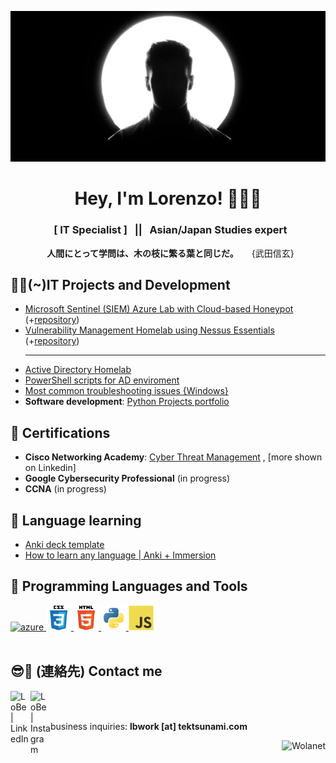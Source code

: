 ![MasterHead](bannerAB.png)

<h1 align="center"> Hey, I'm Lorenzo! 🙋🏻‍♂️ </h1>
<h3 align="center"> &nbsp; <b> [ IT Specialist ] </b> &nbsp; || &nbsp; Asian/Japan Studies expert </h3>
<p align="center"> &nbsp; <b> 人間にとって学問は、木の枝に繁る葉と同じだ。</b>　　{武田信玄} </p>

<h2>👨‍💻(~)IT Projects and Development </h2>

- [Microsoft Sentinel (SIEM) Azure Lab with Cloud-based Honeypot](https://tektsunami.com/alabsentinel.html) &nbsp; (+[repository](https://github.com/Wolanet/MicrosoftSentinel-Azure-lab))
- [Vulnerability Management Homelab using Nessus Essentials](https://tektsunami.com/alabnessus.html) &nbsp; (+[repository](https://github.com/Wolanet/VulnerabilityManagement_Nessus))
   ________
- [Active Directory Homelab](https://tektsunami.com/adhomelab.html)
- [PowerShell scripts for AD enviroment](https://github.com/Wolanet/ActiveDirectory_Pshell_scripts)
- [Most common troubleshooting issues {Windows}](https://tektsunami.com/commontroubles.html)
- **Software development**: [Python Projects portfolio](https://github.com/Wolanet/python_portfolioV)


<h2>📜 Certifications </h2>

- **Cisco Networking Academy**: [Cyber Threat Management](https://www.credly.com/badges/a761e02a-fde0-4fe0-bac6-d7996e258f61/linked_in_profile) , [more shown on Linkedin]
- **Google Cybersecurity Professional** (in progress)
- **CCNA** (in progress)


<h2>🔰 Language learning </h2>

- [Anki deck template](https://github.com/Wolanet/Anki_deck_LanguageLearning)
- [How to learn any language | Anki + Immersion](https://tektsunami.com/ankistudy.html)


<h2>💎 Programming Languages and Tools </h2>

<a href="https://azure.microsoft.com/en-in/" target="_blank" rel="noreferrer"> <img src="https://www.vectorlogo.zone/logos/microsoft_azure/microsoft_azure-icon.svg" alt="azure" width="40" height="40"/> </a> <a href="https://www.w3schools.com/css/" target="_blank" rel="noreferrer"> <img src="https://raw.githubusercontent.com/devicons/devicon/master/icons/css3/css3-original-wordmark.svg" alt="css3" width="40" height="40"/> </a>  <a href="https://www.w3.org/html/" target="_blank" rel="noreferrer"> <img src="https://raw.githubusercontent.com/devicons/devicon/master/icons/html5/html5-original-wordmark.svg" alt="html5" width="40" height="40"/> </a> <a href="https://www.python.org" target="_blank" rel="noreferrer"> <img src="https://raw.githubusercontent.com/devicons/devicon/master/icons/python/python-original.svg" alt="python" width="40" height="40"/> </a> <a href="https://www.javascript.com/" target="_blank" rel="noreferrer"> <img src="https://github.com/devicons/devicon/blob/master/icons/javascript/javascript-original.svg" alt="python" width="40" height="40"/> </a> 
 <br />
 <br />

<h2>😎🤳 (連絡先) Contact me </h2>

[<img align="left" alt="LoBe | LinkedIn" width="32px" src="https://cdn.jsdelivr.net/npm/simple-icons@v3/icons/linkedin.svg" />][linkedin]
[<img align="left" alt="LoBe | Instagram" width="32px" src="https://cdn.jsdelivr.net/npm/simple-icons@v3/icons/instagram.svg" />][instagram]

[instagram]: https://www.instagram.com/magnificent.flow/
[linkedin]: https://www.linkedin.com/in/lorenzobertini-netw/

<br /> <br /> 

business inquiries: **lbwork [at] tektsunami.com**  <p align="right"> <img src="https://komarev.com/ghpvc/?username=Wolanet&label=Profile%20views&color=0e75b6&style=flat" alt="Wolanet" /> </p>
<!-- Wolanet/Wolanet is a ✨ special ✨ repository because its `README.md` (this file) appears on your GitHub profile. -->

